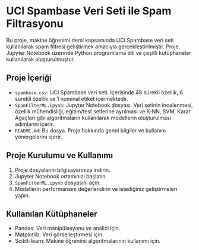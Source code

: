 # UCI Spambase Veri Seti ile Spam Filtrasyonu

Bu proje, makine öğrenimi dersi kapsamında UCI Spambase veri seti kullanılarak spam filtresi geliştirmek amacıyla gerçekleştirilmiştir. Proje, Jupyter Notebook üzerinde Python programlama dili ve çeşitli kütüphaneler kullanılarak oluşturulmuştur.

## Proje İçeriği

- `spambase.csv`: UCI Spambase veri seti. İçerisinde 48 sürekli özellik, 6 sürekli özellik ve 1 nominal etiket içermektedir.
- `SpamFilterML.ipynb`: Jupyter Notebook dosyası. Veri setinin incelenmesi, özellik mühendisliği, eğitim/test setlerine ayrılması ve K-NN, SVM, Karar Ağaçları gibi algoritmaların kullanılarak modellerin oluşturulması adımlarını içerir.
- `README.md`: Bu dosya. Proje hakkında genel bilgiler ve kullanım yönergelerini içerir.

## Proje Kurulumu ve Kullanımı

1. Proje dosyalarını bilgisayarınıza indirin.
2. Jupyter Notebook ortamınızı başlatın.
3. `SpamFilterML.ipynb` dosyasını açın.
4. Modellerin performansını değerlendirin ve istediğiniz geliştirmeleri yapın.

## Kullanılan Kütüphaneler

- Pandas: Veri manipülasyonu ve analizi için.
- Matplotlib: Veri görselleştirmesi için.
- Scikit-learn: Makine öğrenimi algoritmalarının kullanımı için.

